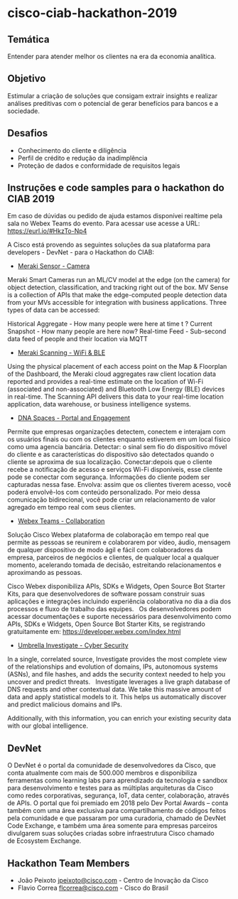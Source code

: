 # cisco-ciab-hackathon-2019

## Temática

Entender para atender melhor os clientes na era da economia analítica.


## Objetivo

Estimular a criação de soluções que consigam extrair insights e realizar análises preditivas com o potencial de gerar benefícios para bancos e a sociedade.


## Desafios

* Conhecimento do cliente e diligência
* Perfil de crédito e redução da inadimplência
* Proteção de dados e conformidade de requisitos legais


## Instruções e code samples para o hackathon do CIAB 2019

Em caso de dúvidas ou pedido de ajuda estamos disponívei realtime pela sala no Webex Teams do evento. Para acessar use acesse a URL: https://eurl.io/#HkzTo-Np4

A Cisco está provendo as seguintes soluções da sua plataforma para developers - DevNet - para o Hackathon do CIAB:

* [Meraki Sensor - Camera](https://developer.cisco.com/meraki/mv-sense/)

Meraki Smart Cameras run an ML/CV model at the edge (on the camera) for object detection, classification, and tracking right out of the box. MV Sense is a collection of APIs that make the edge-computed people detection data from your MVs accessible for integration with business applications. Three types of data can be accessed:

Historical Aggregate - How many people were here at time t ?
Current Snapshot - How many people are here now?
Real-time Feed - Sub-second data feed of people and their location via MQTT

* [Meraki Scanning - WiFi & BLE](https://documentation.meraki.com/MR/Monitoring_and_Reporting/Scanning_API)

Using the physical placement of each access point on the Map & Floorplan of the Dashboard, the Meraki cloud aggregates raw client location data reported and provides a real-time estimate on the location of Wi-Fi (associated and non-associated) and Bluetooth Low Energy (BLE) devices in real-time. The Scanning API delivers this data to your real-time location application, data warehouse, or business intelligence systems.

* [DNA Spaces - Portal and Engagement](http://cisco.com/go/webexteams)

Permite que empresas organizações detectem, conectem e interajam com os usuários finais ou com os clientes enquanto estiverem em um local físico como uma agencia bancária.
Detectar: ​​o sinal sem fio do dispositivo móvel do cliente e as características do dispositivo são detectados quando o cliente se aproxima de sua localização.
Conectar: ​​depois que o cliente recebe a notificação de acesso e serviços Wi-Fi disponíveis, esse cliente pode se conectar com segurança. Informações do cliente podem ser capturadas nessa fase.
Envolva: assim que os clientes tiverem acesso, você poderá envolvê-los com conteúdo personalizado. Por meio dessa comunicação bidirecional, você pode criar um relacionamento de valor agregado em tempo real com seus clientes.

* [Webex Teams - Collaboration](http://cisco.com/go/webexteams)

Solução Cisco Webex plataforma de colaboração em tempo real que permite as pessoas se reunirem e colaborarem por vídeo, áudio, mensagem de qualquer dispositivo de modo ágil e fácil com colaboradores da empresa, parceiros de negócios e clientes, de qualquer local a qualquer momento, acelerando tomada de decisão, estreitando relacionamentos e aproximando as pessoas.

Cisco Webex disponibiliza APIs, SDKs e Widgets, Open Source Bot Starter Kits, para que desenvolvedores de software possam construir suas aplicações e integrações incluindo experiência colaborativa no dia a dia dos processos e fluxo de trabalho das equipes.
 
Os desenvolvedores podem acessar documentações e suporte necessários para desenvolvimento como APIs, SDKs e Widgets, Open Source Bot Starter Kits, se registrando gratuitamente em: https://developer.webex.com/index.html

* [Umbrella Investigate - Cyber Security](https://docs.umbrella.com/developer/investigate-api/)

In a single, correlated source, Investigate provides the most complete view of the relationships and evolution of domains, IPs, autonomous systems (ASNs), and file hashes, and adds the security context needed to help you uncover and predict threats.
 
Investigate leverages a live graph database of DNS requests and other contextual data. We take this massive amount of data and apply statistical models to it.
This helps us automatically discover and predict malicious domains and IPs.

Additionally, with this information, you can enrich your existing security data with our global intelligence.

## DevNet

O DevNet é o portal da comunidade de desenvolvedores da Cisco, que conta atualmente com mais de 500.000 membros e disponibiliza ferramentas como learning labs para aprendizado da tecnologia e sandbox para desenvolvimento e testes para as múltiplas arquiteturas da Cisco como redes corporativas, segurança, IoT, data center, colaboração, através de APIs. O portal que foi premiado em 2018 pelo Dev Portal Awards – conta também com uma área exclusiva para compartilhamento de códigos feitos pela comunidade e que passaram por uma curadoria, chamado de DevNet Code Exchange, e também uma área somente para empresas parceiros divulgarem suas soluções criadas sobre infraestrutura Cisco chamado de Ecosystem Exchange.


## Hackathon Team Members

* João Peixoto <jpeixoto@cisco.com> - Centro de Inovação da Cisco
* Flavio Correa <flcorrea@cisco.com> - Cisco do Brasil
